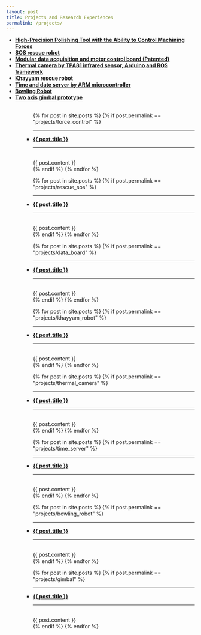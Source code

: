 ```yaml
---
layout: post
title: Projects and Research Experiences
permalink: /projects/
---
```

<ul>
  <li><strong><a href="#force_control">High-Precision Polishing Tool with the Ability to Control Machining Forces</a></strong></li>
  <li><strong><a href="#rescue_sos">SOS rescue robot</a></strong></li>
  <li><strong><a href="#data_board">Modular data acquisition and motor control board (Patented)</a></strong></li>
  <li><strong><a href="#thermal_camera">Thermal camera by TPA81 infrared sensor, Arduino and ROS framework</a></strong></li>
  <li><strong><a href="#khayyam_robot">Khayyam rescue robot</a></strong></li>
  <li><strong><a href="#time_server">Time and date server by ARM microcontroller</a></strong></li>
  <li><strong><a href="#bowling">Bowling Robot</a></strong></li>
  <li><strong><a href="#gimbal">Two axis gimbal prototype</a></strong></li>

  <br>
<ul>

<ul>
  {% for post in site.posts %}
    {% if post.permalink == "projects/force_control" %}
      <li>
        <hr> <strong> <a id="force_control" href="{{ post.url }}">{{ post.title }}</a> </strong> <hr>
        <br>
        {{ post.content }}
        <br>
      </li>
    {% endif %}
  {% endfor %}

  {% for post in site.posts %}
    {% if post.permalink == "projects/rescue_sos" %}
      <li>
        <hr> <strong> <a id="rescue_sos" href="{{ post.url }}">{{ post.title }}</a> </strong> <hr>
        <br>
        {{ post.content }}
        <br>
      </li>
    {% endif %}
  {% endfor %}

  {% for post in site.posts %}
    {% if post.permalink == "projects/data_board" %}
      <li>
        <hr> <strong> <a id="data_board" href="{{ post.url }}">{{ post.title }}</a> </strong> <hr>
        <br>
        {{ post.content }}
        <br>
      </li>
    {% endif %}
  {% endfor %}

  {% for post in site.posts %}
    {% if post.permalink == "projects/khayyam_robot" %}
      <li>
        <hr> <strong> <a id="khayyam_robot" href="{{ post.url }}">{{ post.title }}</a> </strong> <hr>
        <br>
        {{ post.content }}
        <br>
      </li>
    {% endif %}
  {% endfor %}

  {% for post in site.posts %}
    {% if post.permalink == "projects/thermal_camera" %}
      <li>
        <hr> <strong> <a id="thermal_camera" href="{{ post.url }}">{{ post.title }}</a> </strong> <hr>
        <br>
        {{ post.content }}
        <br>
      </li>
    {% endif %}
  {% endfor %}

  {% for post in site.posts %}
    {% if post.permalink == "projects/time_server" %}
      <li>
        <hr> <strong> <a id="time_server" href="{{ post.url }}">{{ post.title }}</a> </strong> <hr>
        <br>
        {{ post.content }}
        <br>
      </li>
    {% endif %}
  {% endfor %}

  {% for post in site.posts %}
    {% if post.permalink == "projects/bowling_robot" %}
      <li>
        <hr> <strong> <a id="bowling" href="{{ post.url }}">{{ post.title }}</a> </strong> <hr>
        <br>
        {{ post.content }}
        <br>
      </li>
    {% endif %}
  {% endfor %}

  {% for post in site.posts %}
    {% if post.permalink == "projects/gimbal" %}
      <li>
        <hr> <strong> <a id="gimbal" href="{{ post.url }}">{{ post.title }}</a> </strong> <hr>
        <br>
        {{ post.content }}
        <br>
      </li>
    {% endif %}
  {% endfor %}

</ul>

